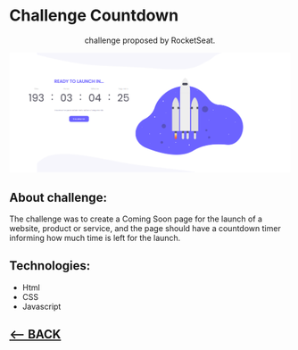 # Challenge Countdown

<p align="center">challenge proposed by RocketSeat.</p>
 <img src="../img/02-preview.png">

## About challenge:
 The challenge was to create a Coming Soon page for the launch of a website, product or service, and the page should have a countdown timer informing how much time is left for the launch.
 
## Technologies:
  * Html
  * CSS
  * Javascript


<h2>
<a href="https://github.com/AdrianoR85/Front-End"><-- BACK</a>
</h2>